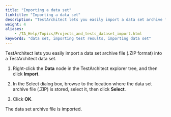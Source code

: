 ```yaml
--- 
title: "Importing a data set"
linktitle: "Importing a data set"
description: "TestArchitect lets you easily import a data set archive file (.ZIP format) into a TestArchitect data set."
weight: 4
aliases: 
    - /TA_Help/Topics/Projects_and_tests_dataset_import.html
keywords: "data set, importing test results, importing data set"
---
```


TestArchitect lets you easily import a data set archive file \(.ZIP format\) into a TestArchitect data set.

1.  Right-click the **Data** node in the TestArchitect explorer tree, and then click **Import**.

2.  In the Select dialog box, browse to the location where the data set archive file \(.ZIP\) is stored, select it, then click **Select**.

3.  Click **OK**.


The data set archive file is imported.




